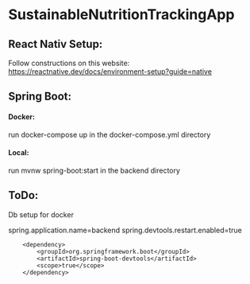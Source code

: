 # SustainableNutritionTrackingApp

## React Nativ Setup:
Follow constructions on this website:
https://reactnative.dev/docs/environment-setup?guide=native

## Spring Boot:
#### Docker:
run docker-compose up in the docker-compose.yml directory

#### Local:
run mvnw spring-boot:start in the backend directory

## ToDo:

Db setup for docker

spring.application.name=backend
spring.devtools.restart.enabled=true

		<dependency>
			<groupId>org.springframework.boot</groupId>
			<artifactId>spring-boot-devtools</artifactId>
			<scope>true</scope>
		</dependency>
